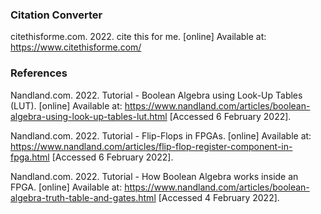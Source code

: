 ### Citation Converter 
citethisforme.com. 2022. cite this for me. [online] Available at: <https://www.citethisforme.com/>

### References

Nandland.com. 2022. Tutorial - Boolean Algebra using Look-Up Tables (LUT). [online] Available at: <https://www.nandland.com/articles/boolean-algebra-using-look-up-tables-lut.html> [Accessed 6 February 2022].

Nandland.com. 2022. Tutorial - Flip-Flops in FPGAs. [online] Available at: <https://www.nandland.com/articles/flip-flop-register-component-in-fpga.html> [Accessed 6 February 2022].

Nandland.com. 2022. Tutorial - How Boolean Algebra works inside an FPGA. [online] Available at: <https://www.nandland.com/articles/boolean-algebra-truth-table-and-gates.html> [Accessed 4 February 2022].
